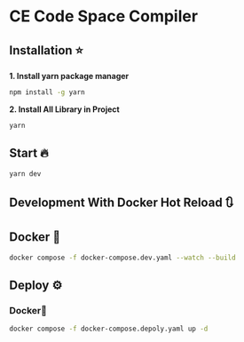 # CE Code Space Compiler

## Installation ⭐
**1. Install yarn package manager**

```bash =
npm install -g yarn
```
**2. Install All Library in Project**

```bash
yarn
```

## Start 🔥

```bash
yarn dev
```

## Development With Docker Hot Reload 🔃
## Docker 🐳

```bash
docker compose -f docker-compose.dev.yaml --watch --build
```

## Deploy ⚙️
### Docker🐳

```bash
docker compose -f docker-compose.depoly.yaml up -d
```